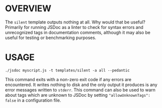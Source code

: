 OVERVIEW
========

The `silent` template outputs nothing at all.  Why would that be useful?  Primarily for running JSDoc as a linter to check for syntax errors and unrecognized tags in documentation comments, although it may also be useful for testing or benchmarking purposes.

USAGE
=====

    ./jsdoc myscript.js -t templates/silent -a all --pedantic

This command exits with a non-zero exit code if any errors are encountered.  It writes nothing to disk and the only output it produces is any error messages written to `stderr`.  This command can also be used to warn about tags which are unknown to JSDoc by setting `"allowUnknownTags": false` in a configuration file.
